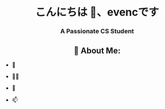 

<h1 align="center">こんにちは 👋、evencです</h1>

<h3 align="center">A Passionate CS Student</h3>

<h2 align="center">💖 About Me:</h2>

- 🌱 

- 👨‍💻 

- 📝 

- 📫

